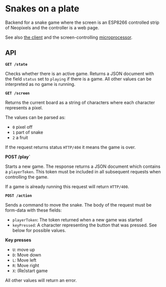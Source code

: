 # Snakes on a plate

Backend for a snake game where the screen is an
ESP8266 controlled strip of Neopixels
and the controller is a web page.

See also
[the client](https://github.com/apparatno/snake-client)
and the screen-controlling
[microprocessor](https://github.com/apparatno/snake-microprocessor).

## API

**`GET /state`**

Checks whether there is an active game.
Returns a JSON document with the field
`status` set to `playing`
if there is a game.
All other values can be interpreted as no game is running.

**`GET /screen`**

Returns the current board as a string of characters
where each character represents a pixel.

The values can be parsed as:

* `0` pixel off
* `1` part of snake
* `2` a fruit

If the request returns status `HTTP/404`
it means the game is over.

**POST /play`**

Starts a new game.
The response returns a JSON document
which contains a `playerToken`.
This token must be included in all subsequent
requests when controlling the game.

If a game is already running
this request will return `HTTP/400`.

**`POST /action`**

Sends a command to move the snake.
The body of the request must be form-data
with these fields:

* `playerToken`: The token returned when a new game
  was started
* `keyPressed`: A character representing the button
  that was pressed. See below for possible values.

**Key presses**

* `U`: move up
* `D`: Move down
* `L`: Move left
* `R`: Move right
* `X`: (Re)start game

All other values will return an error.  
